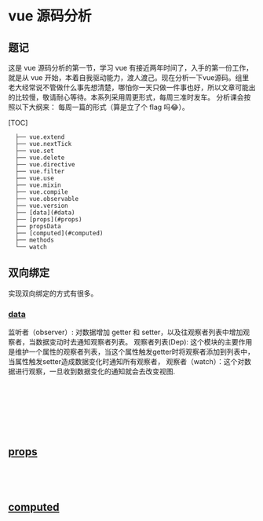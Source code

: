 #  vue 源码分析

## 题记
 这是 vue 源码分析的第一节，学习 vue 有接近两年时间了，入手的第一份工作，就是从 vue 开始，本着自我驱动能力，渡人渡己。现在分析一下vue源码。组里老大经常说不管做什么事先想清楚，哪怕你一天只做一件事也好，所以文章可能出的比较慢，敬请耐心等待。本系列采用周更形式，每周三准时发车。
分析课会按照以下大纲来： 每周一篇的形式（算是立了个 flag 吗😂）。

[TOC]

      ├── vue.extend
      ├── vue.nextTick
      ├── vue.set
      ├── vue.delete
      ├── vue.directive
      ├── vue.filter
      ├── vue.use
      ├── vue.mixin
      ├── vue.compile
      ├── vue.observable   
      ├── vue.version
      ├── [data](#data)
      ├── [props](#props)
      ├── propsData  
      ├── [computed](#computed)  
      ├── methods
      └── watch



## 双向绑定
实现双向绑定的方式有很多。
### [data](#data)

 监听者（observer）: 对数据增加 getter  和  setter，以及往观察者列表中增加观察者，当数据变动时去通知观察者列表。
  观察者列表(Dep): 这个模块的主要作用是维护一个属性的观察者列表，当这个属性触发getter时将观察者添加到列表中，当属性触发setter造成数据变化时通知所有观察者，
  观察者（watch）：这个对数据进行观察，一旦收到数据变化的通知就会去改变视图.
```js









```
## [props](#props)

```js





```


## [computed](#computed)



```js




```